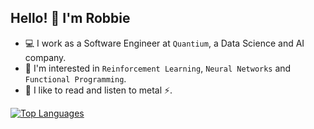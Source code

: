 Hello! 👋 I'm Robbie
----------------------------

- 💻 I work as a Software Engineer at `Quantium`, a Data Science and AI company.
- 🔭 I'm interested in `Reinforcement Learning`, `Neural Networks` and `Functional Programming`.
- 📖 I like to read and listen to metal ⚡.

<a href="https://github.com/robertovers" align="left"><img src="https://github-readme-stats.vercel.app/api/top-langs/?username=robertovers&langs_count=5&theme=gotham&hide_border=true&locale=en&custom_title=Top%20%Languages" alt="Top Languages" /></a>
